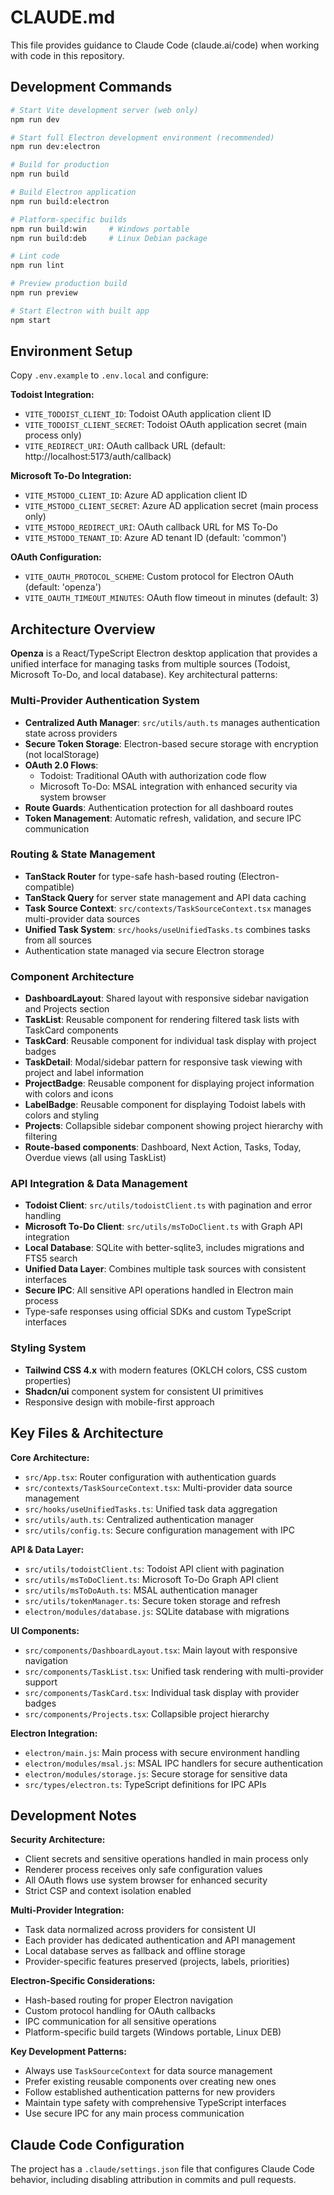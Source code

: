 # CLAUDE.md

This file provides guidance to Claude Code (claude.ai/code) when working with code in this repository.

## Development Commands

```bash
# Start Vite development server (web only)
npm run dev

# Start full Electron development environment (recommended)
npm run dev:electron

# Build for production
npm run build

# Build Electron application
npm run build:electron

# Platform-specific builds
npm run build:win     # Windows portable
npm run build:deb     # Linux Debian package

# Lint code
npm run lint

# Preview production build
npm run preview

# Start Electron with built app
npm start
```

## Environment Setup

Copy `.env.example` to `.env.local` and configure:

**Todoist Integration:**
- `VITE_TODOIST_CLIENT_ID`: Todoist OAuth application client ID
- `VITE_TODOIST_CLIENT_SECRET`: Todoist OAuth application secret (main process only)
- `VITE_REDIRECT_URI`: OAuth callback URL (default: http://localhost:5173/auth/callback)

**Microsoft To-Do Integration:**
- `VITE_MSTODO_CLIENT_ID`: Azure AD application client ID
- `VITE_MSTODO_CLIENT_SECRET`: Azure AD application secret (main process only)
- `VITE_MSTODO_REDIRECT_URI`: OAuth callback URL for MS To-Do
- `VITE_MSTODO_TENANT_ID`: Azure AD tenant ID (default: 'common')

**OAuth Configuration:**
- `VITE_OAUTH_PROTOCOL_SCHEME`: Custom protocol for Electron OAuth (default: 'openza')
- `VITE_OAUTH_TIMEOUT_MINUTES`: OAuth flow timeout in minutes (default: 3)

## Architecture Overview

**Openza** is a React/TypeScript Electron desktop application that provides a unified interface for managing tasks from multiple sources (Todoist, Microsoft To-Do, and local database). Key architectural patterns:

### Multi-Provider Authentication System
- **Centralized Auth Manager**: `src/utils/auth.ts` manages authentication state across providers
- **Secure Token Storage**: Electron-based secure storage with encryption (not localStorage)
- **OAuth 2.0 Flows**: 
  - Todoist: Traditional OAuth with authorization code flow
  - Microsoft To-Do: MSAL integration with enhanced security via system browser
- **Route Guards**: Authentication protection for all dashboard routes
- **Token Management**: Automatic refresh, validation, and secure IPC communication

### Routing & State Management
- **TanStack Router** for type-safe hash-based routing (Electron-compatible)
- **TanStack Query** for server state management and API data caching
- **Task Source Context**: `src/contexts/TaskSourceContext.tsx` manages multi-provider data sources
- **Unified Task System**: `src/hooks/useUnifiedTasks.ts` combines tasks from all sources
- Authentication state managed via secure Electron storage

### Component Architecture
- **DashboardLayout**: Shared layout with responsive sidebar navigation and Projects section
- **TaskList**: Reusable component for rendering filtered task lists with TaskCard components
- **TaskCard**: Reusable component for individual task display with project badges
- **TaskDetail**: Modal/sidebar pattern for responsive task viewing with project and label information
- **ProjectBadge**: Reusable component for displaying project information with colors and icons
- **LabelBadge**: Reusable component for displaying Todoist labels with colors and styling
- **Projects**: Collapsible sidebar component showing project hierarchy with filtering
- **Route-based components**: Dashboard, Next Action, Tasks, Today, Overdue views (all using TaskList)

### API Integration & Data Management
- **Todoist Client**: `src/utils/todoistClient.ts` with pagination and error handling
- **Microsoft To-Do Client**: `src/utils/msToDoClient.ts` with Graph API integration
- **Local Database**: SQLite with better-sqlite3, includes migrations and FTS5 search
- **Unified Data Layer**: Combines multiple task sources with consistent interfaces
- **Secure IPC**: All sensitive API operations handled in Electron main process
- Type-safe responses using official SDKs and custom TypeScript interfaces

### Styling System
- **Tailwind CSS 4.x** with modern features (OKLCH colors, CSS custom properties)
- **Shadcn/ui** component system for consistent UI primitives
- Responsive design with mobile-first approach

## Key Files & Architecture

**Core Architecture:**
- `src/App.tsx`: Router configuration with authentication guards
- `src/contexts/TaskSourceContext.tsx`: Multi-provider data source management
- `src/hooks/useUnifiedTasks.ts`: Unified task data aggregation
- `src/utils/auth.ts`: Centralized authentication manager
- `src/utils/config.ts`: Secure configuration management with IPC

**API & Data Layer:**
- `src/utils/todoistClient.ts`: Todoist API client with pagination
- `src/utils/msToDoClient.ts`: Microsoft To-Do Graph API client
- `src/utils/msToDoAuth.ts`: MSAL authentication manager
- `src/utils/tokenManager.ts`: Secure token storage and refresh
- `electron/modules/database.js`: SQLite database with migrations

**UI Components:**
- `src/components/DashboardLayout.tsx`: Main layout with responsive navigation
- `src/components/TaskList.tsx`: Unified task rendering with multi-provider support
- `src/components/TaskCard.tsx`: Individual task display with provider badges
- `src/components/Projects.tsx`: Collapsible project hierarchy

**Electron Integration:**
- `electron/main.js`: Main process with secure environment handling
- `electron/modules/msal.js`: MSAL IPC handlers for secure authentication
- `electron/modules/storage.js`: Secure storage for sensitive data
- `src/types/electron.ts`: TypeScript definitions for IPC APIs

## Development Notes

**Security Architecture:**
- Client secrets and sensitive operations handled in main process only
- Renderer process receives only safe configuration values
- All OAuth flows use system browser for enhanced security
- Strict CSP and context isolation enabled

**Multi-Provider Integration:**
- Task data normalized across providers for consistent UI
- Each provider has dedicated authentication and API management
- Local database serves as fallback and offline storage
- Provider-specific features preserved (projects, labels, priorities)

**Electron-Specific Considerations:**
- Hash-based routing for proper Electron navigation
- Custom protocol handling for OAuth callbacks
- IPC communication for all sensitive operations
- Platform-specific build targets (Windows portable, Linux DEB)

**Key Development Patterns:**
- Always use `TaskSourceContext` for data source management
- Prefer existing reusable components over creating new ones
- Follow established authentication patterns for new providers
- Maintain type safety with comprehensive TypeScript interfaces
- Use secure IPC for any main process communication

## Claude Code Configuration

The project has a `.claude/settings.json` file that configures Claude Code behavior, including disabling attribution in commits and pull requests.